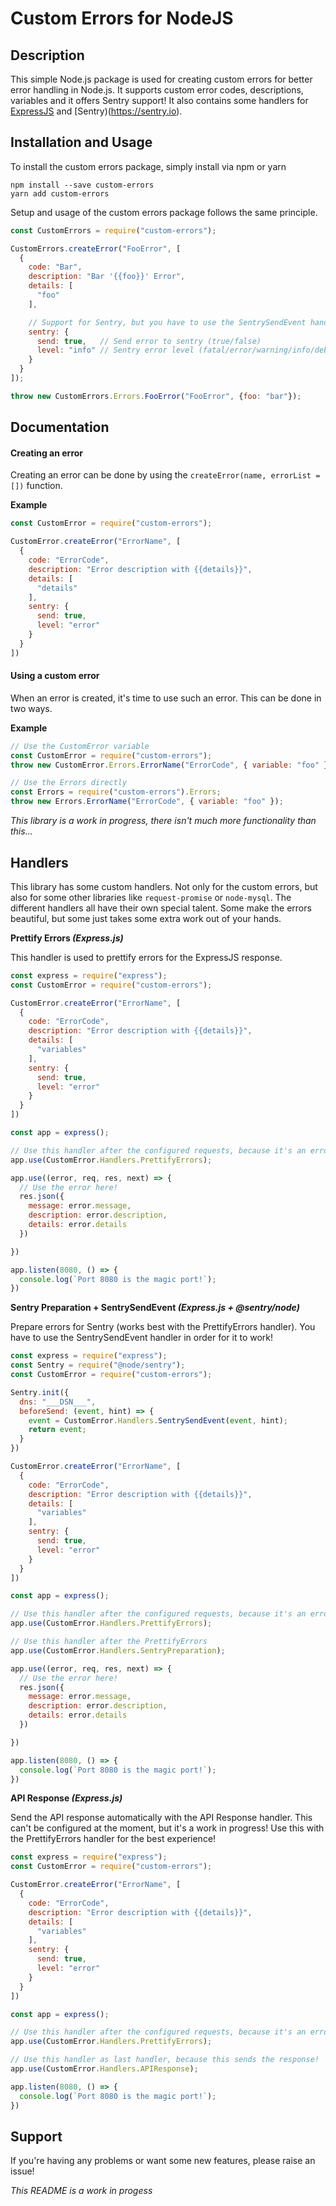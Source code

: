 # Custom Errors for NodeJS

Description
-------------
This simple Node.js package is used for creating custom errors for better error handling in Node.js. It supports custom error codes, descriptions, variables and it offers Sentry support!
It also contains some handlers for [ExpressJS](https://expressjs.com) and [Sentry)(https://sentry.io).

Installation and Usage
-------------
To install the custom errors package, simply install via npm or yarn
```
npm install --save custom-errors
yarn add custom-errors
```

Setup and usage of the custom errors package follows the same principle.
```javascript
const CustomErrors = require("custom-errors");

CustomErrors.createError("FooError", [
  {
    code: "Bar",
    description: "Bar '{{foo}}' Error",
    details: [
      "foo"
    ],

    // Support for Sentry, but you have to use the SentrySendEvent handler!
    sentry: {
      send: true,   // Send error to sentry (true/false)
      level: "info" // Sentry error level (fatal/error/warning/info/debug)
    }
  }
]);

throw new CustomErrors.Errors.FooError("FooError", {foo: "bar"});
```

Documentation
-------------

#### Creating an error
Creating an error can be done by using the ```createError(name, errorList = [])``` function.

**Example**
```javascript
const CustomError = require("custom-errors");

CustomError.createError("ErrorName", [
  {
    code: "ErrorCode",
    description: "Error description with {{details}}",
    details: [
      "details"
    ],
    sentry: {
      send: true,     
      level: "error"  
    }
  }
])
```

#### Using a custom error
When an error is created, it's time to use such an error. This can be done in two ways.

**Example**
```javascript
// Use the CustomError variable
const CustomError = require("custom-errors");
throw new CustomError.Errors.ErrorName("ErrorCode", { variable: "foo" });

// Use the Errors directly
const Errors = require("custom-errors").Errors;
throw new Errors.ErrorName("ErrorCode", { variable: "foo" });
```

_This library is a work in progress, there isn't much more functionality than this..._

Handlers
-------------
This library has some custom handlers. Not only for the custom errors, but also for some other libraries like ```request-promise``` or ```node-mysql```.
The different handlers all have their own special talent. Some make the errors beautiful, but some just takes some extra work out of your hands.

**Prettify Errors _(Express.js)_**

This handler is used to prettify errors for the ExpressJS response.
```javascript
const express = require("express");
const CustomError = require("custom-errors");

CustomError.createError("ErrorName", [
  {
    code: "ErrorCode",
    description: "Error description with {{details}}",
    details: [
      "variables"
    ],
    sentry: {
      send: true,     
      level: "error"  
    }
  }
])

const app = express();

// Use this handler after the configured requests, because it's an error handler (obviously)
app.use(CustomError.Handlers.PrettifyErrors);

app.use((error, req, res, next) => {
  // Use the error here!
  res.json({
    message: error.message,
    description: error.description,
    details: error.details
  })

})

app.listen(8080, () => {
  console.log(`Port 8080 is the magic port!`);
})
```

**Sentry Preparation + SentrySendEvent _(Express.js + @sentry/node)_**

Prepare errors for Sentry (works best with the PrettifyErrors handler). You have to use the SentrySendEvent handler in order for it to work!
```javascript
const express = require("express");
const Sentry = require("@node/sentry");
const CustomError = require("custom-errors");

Sentry.init({
  dns: "___DSN___",
  beforeSend: (event, hint) => {
    event = CustomError.Handlers.SentrySendEvent(event, hint);
    return event;
  }
})

CustomError.createError("ErrorName", [
  {
    code: "ErrorCode",
    description: "Error description with {{details}}",
    details: [
      "variables"
    ],
    sentry: {
      send: true,     
      level: "error"  
    }
  }
])

const app = express();

// Use this handler after the configured requests, because it's an error handler (obviously)
app.use(CustomError.Handlers.PrettifyErrors);

// Use this handler after the PrettifyErrors
app.use(CustomError.Handlers.SentryPreparation);

app.use((error, req, res, next) => {
  // Use the error here!
  res.json({
    message: error.message,
    description: error.description,
    details: error.details
  })

})

app.listen(8080, () => {
  console.log(`Port 8080 is the magic port!`);
})
```

**API Response _(Express.js)_**

Send the API response automatically with the API Response handler. This can't be configured at the moment, but it's a work in progress! Use this with the PrettifyErrors handler for the best experience!

```javascript
const express = require("express");
const CustomError = require("custom-errors");

CustomError.createError("ErrorName", [
  {
    code: "ErrorCode",
    description: "Error description with {{details}}",
    details: [
      "variables"
    ],
    sentry: {
      send: true,     
      level: "error"  
    }
  }
])

const app = express();

// Use this handler after the configured requests, because it's an error handler (obviously)
app.use(CustomError.Handlers.PrettifyErrors);

// Use this handler as last handler, because this sends the response!
app.use(CustomError.Handlers.APIResponse);

app.listen(8080, () => {
  console.log(`Port 8080 is the magic port!`);
})
```

Support
-------------
If you're having any problems or want some new features, please raise an issue!


_This README is a work in progess_
